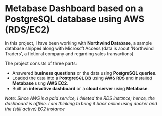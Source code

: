 # Metabase Dashboard based on a PostgreSQL database using AWS (RDS/EC2)
In this project, I have been working with **Northwind Database**, a sample database shipped along with Microsoft Access (data is about 'Northwind Traders', a fictional company and regarding sales transactions)

The project consists of three parts:

- Answered **business questions** on the data using **PostgreSQL queries**.
- Loaded the data into a **PostgreSQL DB** using **AWS RDS** and installed **Metabase** using **AWS EC2**.
- Built an **interactive dashboard** on a **cloud server** using **Metabase**.

*Note:
Since AWS is a paid service, I deleted the RDS instance; hence, the dashboard is offline. I am thinking to bring it back online using docker and the (still active) EC2 instance*
